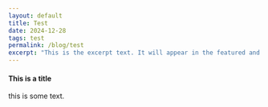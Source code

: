 ```yaml
---
layout: default
title: Test
date: 2024-12-28
tags: test
permalink: /blog/test
excerpt: "This is the excerpt text. It will appear in the featured and latest posts."
---
```



<h4>This is a title</h4>
<p>this is some text.</p>